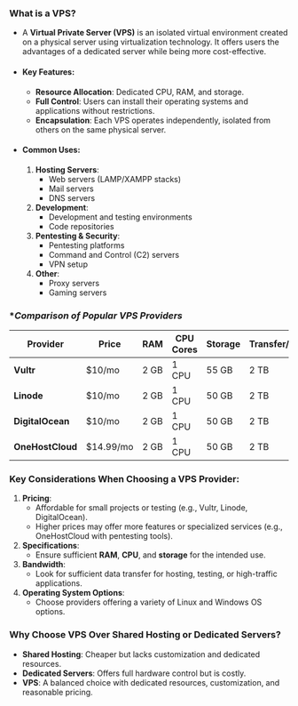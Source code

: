 ### **What is a VPS?**
- A **Virtual Private Server (VPS)** is an isolated virtual environment created on a physical server using virtualization technology. It offers users the advantages of a dedicated server while being more cost-effective.
- #### **Key Features**:
	- **Resource Allocation**: Dedicated CPU, RAM, and storage.
	- **Full Control**: Users can install their operating systems and applications without restrictions.
	- **Encapsulation**: Each VPS operates independently, isolated from others on the same physical server.
- #### **Common Uses**:
	1. **Hosting Servers**:
	    - Web servers (LAMP/XAMPP stacks)
	    - Mail servers
	    - DNS servers
	2. **Development**:
	    - Development and testing environments
	    - Code repositories
	3. **Pentesting & Security**:
	    - Pentesting platforms
	    - Command and Control (C2) servers
	    - VPN setup
	4. **Other**:
	    - Proxy servers
	    - Gaming servers



### **Comparison of Popular VPS Providers*

|**Provider**|**Price**|**RAM**|**CPU Cores**|**Storage**|**Transfer/Bandwidth**|
|---|---|---|---|---|---|
|**Vultr**|$10/mo|2 GB|1 CPU|55 GB|2 TB|
|**Linode**|$10/mo|2 GB|1 CPU|50 GB|2 TB|
|**DigitalOcean**|$10/mo|2 GB|1 CPU|50 GB|2 TB|
|**OneHostCloud**|$14.99/mo|2 GB|1 CPU|50 GB|2 TB|



### **Key Considerations When Choosing a VPS Provider**:
1. **Pricing**:
    - Affordable for small projects or testing (e.g., Vultr, Linode, DigitalOcean).
    - Higher prices may offer more features or specialized services (e.g., OneHostCloud with pentesting tools).
2. **Specifications**:
    - Ensure sufficient **RAM**, **CPU**, and **storage** for the intended use.
3. **Bandwidth**:
    - Look for sufficient data transfer for hosting, testing, or high-traffic applications.
4. **Operating System Options**:
    - Choose providers offering a variety of Linux and Windows OS options.



### **Why Choose VPS Over Shared Hosting or Dedicated Servers?**
- **Shared Hosting**: Cheaper but lacks customization and dedicated resources.
- **Dedicated Servers**: Offers full hardware control but is costly.
- **VPS**: A balanced choice with dedicated resources, customization, and reasonable pricing.